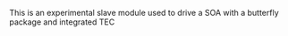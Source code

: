 This is an experimental slave module used to drive a SOA with a butterfly package and integrated TEC
